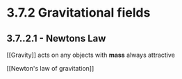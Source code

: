# 3.7.2 Gravitational fields

## 3.7..2.1 - Newtons Law
[[Gravity]] acts on any objects with **mass**
always attractive

[[Newton's law of gravitation]]